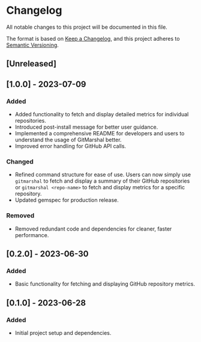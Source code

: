 # Changelog

All notable changes to this project will be documented in this file.

The format is based on [Keep a Changelog](https://keepachangelog.com/en/1.0.0/),
and this project adheres to [Semantic Versioning](https://semver.org/spec/v2.0.0.html).

## [Unreleased]

## [1.0.0] - 2023-07-09
### Added
- Added functionality to fetch and display detailed metrics for individual repositories.
- Introduced post-install message for better user guidance.
- Implemented a comprehensive README for developers and users to understand the usage of GitMarshal better.
- Improved error handling for GitHub API calls.

### Changed
- Refined command structure for ease of use. Users can now simply use `gitmarshal` to fetch and display a summary of their GitHub repositories or `gitmarshal <repo-name>` to fetch and display metrics for a specific repository.
- Updated gemspec for production release.

### Removed
- Removed redundant code and dependencies for cleaner, faster performance.

## [0.2.0] - 2023-06-30
### Added
- Basic functionality for fetching and displaying GitHub repository metrics.

## [0.1.0] - 2023-06-28
### Added
- Initial project setup and dependencies.

